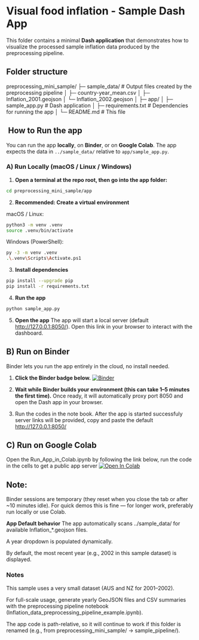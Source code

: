 # Visual food inflation - Sample Dash App
This folder contains a minimal **Dash application** that demonstrates how to visualize the processed sample inflation data produced by the preprocessing pipeline.
## Folder structure
preprocessing_mini_sample/
├─ sample_data/ # Output files created by the preprocessing pipeline
│ ├─ country-year_mean.csv
│ ├─ Inflation_2001.geojson
│ └─ Inflation_2002.geojson
│
├─ app/
│ ├─ sample_app.py # Dash application
│ ├─ requirements.txt # Dependencies for running the app
│ └─ README.md # This file
## ️ How to Run the app

You can run the app **locally**, on **Binder**, or on **Google Colab**. The app expects the data in `../sample_data/` relative to `app/sample_app.py`.

### A) Run Locally (macOS / Linux / Windows)
1. **Open a terminal at the repo root, then go into the app folder:** 
 ```bash
cd preprocessing_mini_sample/app
```
2. **Recommended: Create a virtual environment**
 
 macOS / Linux:
```bash
python3 -m venv .venv
source .venv/bin/activate
```
 Windows (PowerShell):
```bash
py -3 -m venv .venv
.\.venv\Scripts\Activate.ps1
```
3. **Install dependencies**
```bash
pip install --upgrade pip
pip install -r requirements.txt
```
4. **Run the app**
 ```bash
python sample_app.py
```
5. **Open the app**
The app will start a local server (default http://127.0.0.1:8050/).
Open this link in your browser to interact with the dashboard.

## B) Run on Binder
Binder lets you run the app entirely in the cloud, no install needed.
1. **Click the Binder badge below.**
[![Binder](https://mybinder.org/badge_logo.svg)](https://mybinder.org/v2/gh/Soph231/Food_inflation_visualization/HEAD?labpath=preprocessing_mini_sample%2Fapp%2FRun_App_in_Binder.ipynb)

2. **Wait while Binder builds your environment (this can take 1–5 minutes the first time).**
Once ready, it will automatically proxy port 8050 and open the Dash app in your browser.
3. Run the codes in the note book. After the app is started successfuly server links will be provided, copy and paste
the default http://127.0.0.1:8050/

## C) Run on Google Colab
Open the Run_App_in_Colab.ipynb by following the link below, run the code in the cells to get a public app server
[![Open In Colab](https://colab.research.google.com/assets/colab-badge.svg)](https://colab.research.google.com/github/Soph231/Food_inflation_visualization/blob/main/preprocessing_mini_sample/app/Run_App_in_Colab.ipynb)

## Note:
Binder sessions are temporary (they reset when you close the tab or after ~10 minutes idle). For quick demos this is fine — for longer work, preferably run locally or use Colab.

**App Default behavior**
The app automatically scans ../sample_data/ for available Inflation_*.geojson files.

A year dropdown is populated dynamically.

By default, the most recent year (e.g., 2002 in this sample dataset) is displayed.
### Notes
This sample uses a very small dataset (AUS and NZ for 2001–2002).

For full-scale usage, generate yearly GeoJSON files and CSV summaries with the preprocessing pipeline notebook (Inflation_data_preprocessing_pipeline_example.ipynb).

The app code is path-relative, so it will continue to work if this folder is renamed (e.g., from preprocessing_mini_sample/ → sample_pipeline/).
